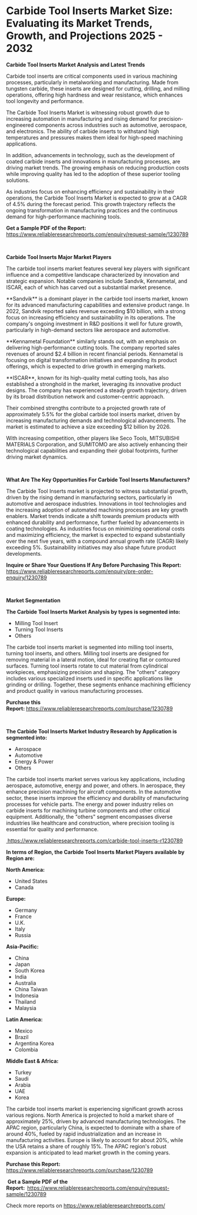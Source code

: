 <p><h1>Carbide Tool Inserts Market Size: Evaluating its Market Trends, Growth, and Projections 2025 - 2032</h1></p><p><strong>Carbide Tool Inserts Market Analysis and Latest Trends</strong></p>
<p><p>Carbide tool inserts are critical components used in various machining processes, particularly in metalworking and manufacturing. Made from tungsten carbide, these inserts are designed for cutting, drilling, and milling operations, offering high hardness and wear resistance, which enhances tool longevity and performance. </p><p>The Carbide Tool Inserts Market is witnessing robust growth due to increasing automation in manufacturing and rising demand for precision-engineered components across industries such as automotive, aerospace, and electronics. The ability of carbide inserts to withstand high temperatures and pressures makes them ideal for high-speed machining applications. </p><p>In addition, advancements in technology, such as the development of coated carbide inserts and innovations in manufacturing processes, are driving market trends. The growing emphasis on reducing production costs while improving quality has led to the adoption of these superior tooling solutions. </p><p>As industries focus on enhancing efficiency and sustainability in their operations, the Carbide Tool Inserts Market is expected to grow at a CAGR of 4.5% during the forecast period. This growth trajectory reflects the ongoing transformation in manufacturing practices and the continuous demand for high-performance machining tools.</p></p>
<p><strong>Get a Sample PDF of the Report:&nbsp;</strong> <a href="https://www.reliableresearchreports.com/enquiry/request-sample/1230789?utm_campaign=2227&utm_medium=2&utm_source=Github&utm_content=ia&utm_term=18022025&utm_id=carbide-tool-inserts">https://www.reliableresearchreports.com/enquiry/request-sample/1230789</a></p>
<p>&nbsp;</p>
<p><strong>Carbide Tool Inserts Major Market Players</strong></p>
<p><p>The carbide tool inserts market features several key players with significant influence and a competitive landscape characterized by innovation and strategic expansion. Notable companies include Sandvik, Kennametal, and ISCAR, each of which has carved out a substantial market presence.</p><p>**Sandvik** is a dominant player in the carbide tool inserts market, known for its advanced manufacturing capabilities and extensive product range. In 2022, Sandvik reported sales revenue exceeding $10 billion, with a strong focus on increasing efficiency and sustainability in its operations. The company's ongoing investment in R&D positions it well for future growth, particularly in high-demand sectors like aerospace and automotive.</p><p>**Kennametal Foundation** similarly stands out, with an emphasis on delivering high-performance cutting tools. The company reported sales revenues of around $2.4 billion in recent financial periods. Kennametal is focusing on digital transformation initiatives and expanding its product offerings, which is expected to drive growth in emerging markets.</p><p>**ISCAR**, known for its high-quality metal cutting tools, has also established a stronghold in the market, leveraging its innovative product designs. The company has experienced a steady growth trajectory, driven by its broad distribution network and customer-centric approach. </p><p>Their combined strengths contribute to a projected growth rate of approximately 5.5% for the global carbide tool inserts market, driven by increasing manufacturing demands and technological advancements. The market is estimated to achieve a size exceeding $12 billion by 2026. </p><p>With increasing competition, other players like Seco Tools, MITSUBISHI MATERIALS Corporation, and SUMITOMO are also actively enhancing their technological capabilities and expanding their global footprints, further driving market dynamics.</p></p>
<p>&nbsp;</p>
<p><strong>What Are The Key Opportunities For Carbide Tool Inserts Manufacturers?</strong></p>
<p><p>The Carbide Tool Inserts market is projected to witness substantial growth, driven by the rising demand in manufacturing sectors, particularly in automotive and aerospace industries. Innovations in tool technologies and the increasing adoption of automated machining processes are key growth enablers. Market trends indicate a shift towards premium products with enhanced durability and performance, further fueled by advancements in coating technologies. As industries focus on minimizing operational costs and maximizing efficiency, the market is expected to expand substantially over the next five years, with a compound annual growth rate (CAGR) likely exceeding 5%. Sustainability initiatives may also shape future product developments.</p></p>
<p><strong>Inquire or Share Your Questions If Any Before Purchasing This Report:</strong> <a href="https://www.reliableresearchreports.com/enquiry/pre-order-enquiry/1230789?utm_campaign=2227&utm_medium=2&utm_source=Github&utm_content=ia&utm_term=18022025&utm_id=carbide-tool-inserts">https://www.reliableresearchreports.com/enquiry/pre-order-enquiry/1230789</a></p>
<p>&nbsp;</p>
<p><strong>Market Segmentation</strong></p>
<p><strong>The Carbide Tool Inserts Market Analysis by types is segmented into:</strong></p>
<p><ul><li>Milling Tool Insert</li><li>Turning Tool Inserts</li><li>Others</li></ul></p>
<p><p>The carbide tool inserts market is segmented into milling tool inserts, turning tool inserts, and others. Milling tool inserts are designed for removing material in a lateral motion, ideal for creating flat or contoured surfaces. Turning tool inserts rotate to cut material from cylindrical workpieces, emphasizing precision and shaping. The "others" category includes various specialized inserts used in specific applications like grinding or drilling. Together, these segments enhance machining efficiency and product quality in various manufacturing processes.</p></p>
<p><strong>Purchase this Report:&nbsp;</strong><a href="https://www.reliableresearchreports.com/purchase/1230789?utm_campaign=2227&utm_medium=2&utm_source=Github&utm_content=ia&utm_term=18022025&utm_id=carbide-tool-inserts">https://www.reliableresearchreports.com/purchase/1230789</a></p>
<p>&nbsp;</p>
<p><strong>The Carbide Tool Inserts Market Industry Research by Application is segmented into:</strong></p>
<p><ul><li>Aerospace</li><li>Automotive</li><li>Energy & Power</li><li>Others</li></ul></p>
<p><p>The carbide tool inserts market serves various key applications, including aerospace, automotive, energy and power, and others. In aerospace, they enhance precision machining for aircraft components. In the automotive sector, these inserts improve the efficiency and durability of manufacturing processes for vehicle parts. The energy and power industry relies on carbide inserts for machining turbine components and other critical equipment. Additionally, the "others" segment encompasses diverse industries like healthcare and construction, where precision tooling is essential for quality and performance.</p></p>
<p><a href="https://www.reliableresearchreports.com/carbide-tool-inserts-r1230789?utm_campaign=2227&utm_medium=2&utm_source=Github&utm_content=ia&utm_term=18022025&utm_id=carbide-tool-inserts">&nbsp;https://www.reliableresearchreports.com/carbide-tool-inserts-r1230789</a></p>
<p><strong>In terms of Region, the Carbide Tool Inserts Market Players available by Region are:</strong></p>
<p>
    <p> <strong> North America: </strong>
        <ul>
            <li>United States</li>
            <li>Canada</li>
        </ul>
        </p> 
    <p> <strong> Europe: </strong>
        <ul>
            <li>Germany</li>
            <li>France</li>
            <li>U.K.</li>
            <li>Italy</li>
            <li>Russia</li>
        </ul>
        </p> 
    <p> <strong> Asia-Pacific: </strong>
        <ul>
            <li>China</li>
            <li>Japan</li>
            <li>South Korea</li>
            <li>India</li>
            <li>Australia</li>
            <li>China Taiwan</li>
            <li>Indonesia</li>
            <li>Thailand</li>
            <li>Malaysia</li>
        </ul>
        </p> 
    <p> <strong> Latin America: </strong>
        <ul>
            <li>Mexico</li>
            <li>Brazil</li>
            <li>Argentina Korea</li>
            <li>Colombia</li>
        </ul>
        </p> 
    <p> <strong> Middle East & Africa: </strong>
        <ul>
            <li>Turkey</li>
            <li>Saudi</li>
            <li>Arabia</li>
            <li>UAE</li>
            <li>Korea</li>
        </ul>
    </p>
    </p>
<p><p>The carbide tool inserts market is experiencing significant growth across various regions. North America is projected to hold a market share of approximately 25%, driven by advanced manufacturing technologies. The APAC region, particularly China, is expected to dominate with a share of around 40%, fueled by rapid industrialization and an increase in manufacturing activities. Europe is likely to account for about 20%, while the USA retains a share of roughly 15%. The APAC region's robust expansion is anticipated to lead market growth in the coming years.</p></p>
<p><strong>Purchase this Report: </strong><a href="https://www.reliableresearchreports.com/purchase/1230789?utm_campaign=2227&utm_medium=2&utm_source=Github&utm_content=ia&utm_term=18022025&utm_id=carbide-tool-inserts">https://www.reliableresearchreports.com/purchase/1230789</a></p>
<p>&nbsp;<strong>Get a Sample PDF of the Report:&nbsp;&nbsp;</strong><a href="https://www.reliableresearchreports.com/enquiry/request-sample/1230789?utm_campaign=2227&utm_medium=2&utm_source=Github&utm_content=ia&utm_term=18022025&utm_id=carbide-tool-inserts">https://www.reliableresearchreports.com/enquiry/request-sample/1230789</a></p>
<p><strong></strong></p>
<p>Check more reports on <a href="https://www.reliableresearchreports.com/?utm_campaign=2227&utm_medium=2&utm_source=Github&utm_content=ia&utm_term=18022025&utm_id=carbide-tool-inserts">https://www.reliableresearchreports.com/</a></p>